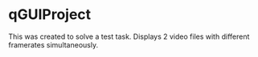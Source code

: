 # qGUIProject
This was created to solve a test task. Displays 2 video files with different framerates simultaneously.
